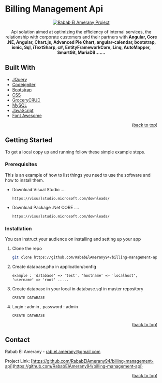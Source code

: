 <div id="top"></div>

# Billing Management Api

<p align="center">
<a href="https://github.com/RababElAmerany94/billing-management-api">
<img  alt="Rabab El Amerany Project" title="Rabab Project" src="https://github.com/RababElAmerany94/billing-management-web/blob/main/src/assets/images/site.PNG" />
</a>
</p>

<p align="center">
Api solution aimed at optimizing the efficiency of internal services, the relationship with corporate customers and their partners with<b> Angular, Core .NE, Angular, Chart.js, Advanced Pie Chart, angular-calendar, bootstrap, ionic, Sql, iTextSharp, c#, EntityFrameworkCore, Linq, AutoMapper, SmartGit, MariaDB…….</b>
</p>

## Built With

* [JQuery](https://jquery.com)
* [Codeigniter](https://www.codeigniter.com)
* [Bootstrap](https://getbootstrap.com)
* [CSS](https://www.css-com.com/)
* [GroceryCRUD](https://www.grocerycrud.com)
* [MySQL](https://www.mysql.com)
* [JavaScript](https://www.javascript.com)
* [Font Awesome](https://fontawesome.com)

<p align="right">(<a href="#top">back to top</a>)</p>

<!-- GETTING STARTED -->

## Getting Started

To get a local copy up and running follow these simple example steps.

### Prerequisites

This is an example of how to list things you need to use the software and how to install them.
  
* Download Visual Studio ....
  ```site
  https://visualstudio.microsoft.com/downloads/
  ```
  
* Download Package .Net CORE ....
  ```site
  https://visualstudio.microsoft.com/downloads/
  ```
  
### Installation

You can instruct your audience on installing and setting up your app

1. Clone the repo
   ```sh
   git clone https://github.com/RababElAmerany94/billing-management-api
   ```
3. Create database.php in application/config
   ```database.php
   example : 'database' => 'test', 'hostname' => 'localhost', 'username' => 'root' .....
   ```
4. Create database in your local in database.sql in master repository
   ```localhost
   CREATE DATABASE
   ```
5. Login : admin , password : admin
   ```localhost
   CREATE DATABASE
   ```
   
<p align="right">(<a href="#top">back to top</a>)</p>

<!-- CONTACT -->

## Contact

Rabab El Amerany - rab.el.amerany@gmail.com

Project Link: [https://github.com/RababElAmerany94/billing-management-api](https://github.com/RababElAmerany94/billing-management-api)

<p align="right">(<a href="#top">back to top</a>)</p>


